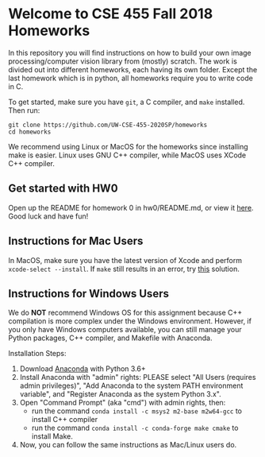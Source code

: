 # Welcome to CSE 455 Fall 2018 Homeworks

In this repository you will find instructions on how to build your own image processing/computer vision library from (mostly) scratch. The work is divided out into different homeworks, each having its own folder. Except the last homework which is in python, all homeworks require you to write code in C.

To get started, make sure you have `git`, a C compiler, and `make` installed. Then run:

```
git clone https://github.com/UW-CSE-455-2020SP/homeworks
cd homeworks
```

We recommend using Linux or MacOS for the homeworks since installing make is easier. Linux uses GNU C++ compiler, while MacOS uses XCode C++ compiler.

## Get started with HW0

Open up the README for homework 0 in hw0/README.md, or view it [here](hw0/README.md). Good luck and have fun!

## Instructions for Mac Users
In MacOS, make sure you have the latest version of Xcode and perform `xcode-select --install`. 
If `make` still results in an error, try [this](https://github.com/frida/frida/issues/338#issuecomment-426777849) solution.

## Instructions for Windows Users
We do **NOT** recommend Windows OS for this assignment because C++ compilation is more complex under the Windows environment. However, if you only have Windows computers available, you can still manage your Python packages, C++ compiler, and Makefile with Anaconda.

Installation Steps:
1. Download [Anaconda](https://www.anaconda.com/distribution/) with Python 3.6+
2. Install Anaconda with "admin" rights: PLEASE select "All Users (requires admin privileges)", "Add Anaconda to the system PATH environment variable", and "Register Anaconda as the system Python 3.x".
3. Open "Command Prompt" (aka "cmd") with admin rights, then:
    - run the command `conda install -c msys2 m2-base m2w64-gcc` to install C++ compiler 
    - run the command `conda install -c conda-forge make cmake` to install Make.
6. Now, you can follow the same instructions as Mac/Linux users do. 
